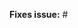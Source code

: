 <!--
Thank you for submitting a pull request!

Here's a checklist you might find useful.
- [] There is an associated issue that is labelled
  'Bug' or 'Accepting PRs' or is in the Community milestone
- [] Code is up-to-date with the `master` branch
- [] You've successfully run `gulp test` locally
- [] There are new or updated unit tests validating the change

Refer to CONTRIBUTING.MD for more details.
  https://github.com/coveo/vsforce/blob/master/.github/CONTRIBUTING.md
-->

**Fixes issue:** #
